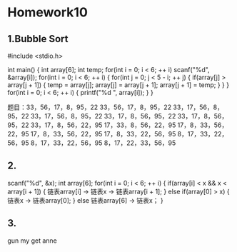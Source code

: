 # Homework10

## 1.Bubble Sort
#include <stdio.h>

int main() {
	int array[6];
	int temp;
	for(int i = 0; i < 6; ++ i)
	scanf("%d", &array[i]);
	for(int i = 0; i < 6; ++ i) {
		for(int j = 0; j < 5 - i; ++ j) {
			if(array[j] > array[j + 1]) {
				temp = array[j];
				array[j] = array[j + 1];
				array[j + 1] = temp;
			}
		}
	}
	for(int i = 0; i < 6; ++ i) {
		printf("%d ", array[i]);
	}
}

题目：33，56，17，8，95，22
33，56，17，8，95，22
33，17，56，8，95，22
33，17，56，8，95，22
33，17，8，56，95，22
33，17，8，56，95，22
33，17，8，56，22，95
17，33，8，56，22，95
17，8，33，56，22，95
17，8，33，56，22，95
17，8，33，22，56，95
8，17，33，22，56，95
8，17，33，22，56，95
8，17，22，33，56，95
## 2.
scanf("%d", &x);
int array[6];
for(int i = 0; i < 6; ++ i) {
   if(array[i] < x && x < array[i + 1]) {
       链表array[i] -> 链表x -> 链表array[i + 1];
   }
   else if(array[0] > x) {
       链表x -> 链表array[0];
   }
   else 链表array[6] -> 链表x；
}
## 3.
gun my get anne